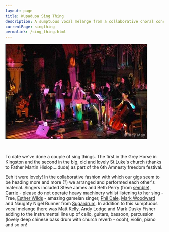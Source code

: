 ```yaml
---
layout: page
title: Wupadupa Sing Thing
description: A sumptuous vocal melange from a collaborative choral concert.
currentPage: singthing
permalink: /sing_thing.html
---
```


<img src="/images/photos/473585cf550e9singthing3.jpg" alt="wupadupa sing thing" style="margin: 0pt auto 1em; border: 1px solid rgb(51, 51, 51);" width="450" height="300" /><br /><br />
    
<p>To date we've done a couple of sing things. The first in the Grey Horse in Kingston and the second in the big, old and lovely St.Luke's church (thanks to Father Martin Hislop....dude) as part of the 6th Amnesty freedom festival.</p>

<p>Eeh it were lovely! In the collaborative fashion with which our gigs seem to be heading more and more (?) we arranged and performed each other's material. Singers included Steve James and Beth Perry (from <a href="//www.myspace.com/carrietree" title="Carrie Tree | Free Music, Tour Dates, Photos, Videos">semble</a>), <a href="//www.myspace.com/carrietree" title="Carrie Tree | Free Music, Tour Dates, Photos, Videos">Carrie</a> - please do not operate heavy machinery whilst listening to her sing - Tree, <a href="//www.myspace.com/esther%20wilds" title="Myspace">Esther Wilds</a> - amazing gamelan singer, <a href="//www.myspace.com/phlipipdale" title="Phil Dale | Free Music, Tour Dates, Photos, Videos">Phil Dale</a>, <a href="//www.myspace.com/markwoodwarden" title="mark woodward | Free Music, Tour Dates, Photos, Videos">Mark Woodward</a> and Naughty Nigel Bunner from <a href="//www.sugardrum.com/" title="Sugardrum music : acoustic storytelling songs">Sugardrum</a>. In addition to this sumptuous vocal melange there was Matt Kelly, Andy Lodge and Mark Dusky Fisher adding to the instrumental line up of cello, guitars, bassoon, percussion (lovely deep chinese bass drum with church reverb - oooh), violin, piano and so on!</p>